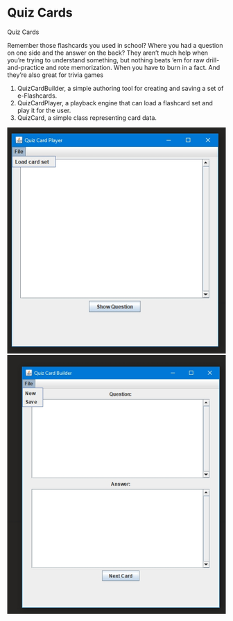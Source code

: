 # Quiz Cards
Quiz Cards

Remember those flashcards you used in school? Where you
had a question on one side and the answer on the back?
They aren’t much help when you’re trying to understand
something, but nothing beats ‘em for raw drill-and-practice
and rote memorization. When you have to burn in a fact. And
they’re also great for trivia games

1) QuizCardBuilder, a simple authoring tool for creating and
saving a set of e-Flashcards.
2) QuizCardPlayer, a playback engine that can load a
flashcard set and play it for the user.
3) QuizCard, a simple class representing card data.

![](/Quiz%20card%20player.jpg)
![](/Quiz%20card%20builder.jpg)
